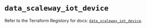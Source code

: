 # `data_scaleway_iot_device`

Refer to the Terraform Registory for docs: [`data_scaleway_iot_device`](https://registry.terraform.io/providers/scaleway/scaleway/2.31.0/docs/data-sources/iot_device).
